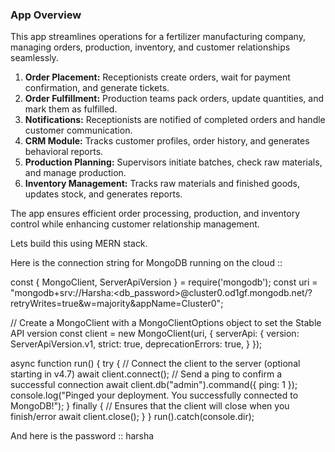 ### **App Overview**

This app streamlines operations for a fertilizer manufacturing company, managing orders, production, inventory, and customer relationships seamlessly.

1. **Order Placement:** Receptionists create orders, wait for payment confirmation, and generate tickets.
2. **Order Fulfillment:** Production teams pack orders, update quantities, and mark them as fulfilled.
3. **Notifications:** Receptionists are notified of completed orders and handle customer communication.
4. **CRM Module:** Tracks customer profiles, order history, and generates behavioral reports.
5. **Production Planning:** Supervisors initiate batches, check raw materials, and manage production.
6. **Inventory Management:** Tracks raw materials and finished goods, updates stock, and generates reports.

The app ensures efficient order processing, production, and inventory control while enhancing customer relationship management.

Lets build this using MERN stack. 

Here is the connection string for MongoDB running on the cloud :: 


const { MongoClient, ServerApiVersion } = require('mongodb');
const uri = "mongodb+srv://Harsha:<db_password>@cluster0.od1gf.mongodb.net/?retryWrites=true&w=majority&appName=Cluster0";

// Create a MongoClient with a MongoClientOptions object to set the Stable API version
const client = new MongoClient(uri, {
  serverApi: {
    version: ServerApiVersion.v1,
    strict: true,
    deprecationErrors: true,
  }
});

async function run() {
  try {
    // Connect the client to the server	(optional starting in v4.7)
    await client.connect();
    // Send a ping to confirm a successful connection
    await client.db("admin").command({ ping: 1 });
    console.log("Pinged your deployment. You successfully connected to MongoDB!");
  } finally {
    // Ensures that the client will close when you finish/error
    await client.close();
  }
}
run().catch(console.dir);

And here is the password :: harsha